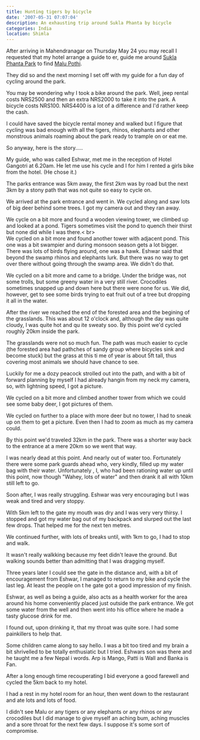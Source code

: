 ```yaml
---
title: Hunting tigers by bicycle
date: '2007-05-31 07:07:04'
description: An exhausting trip around Sukla Phanta by bicycle
categories: India
location: Shimla
---
```

After arriving in Mahendranagar on Thursday May 24 you may recall I requested that my hotel arrange a guide to er, guide me around [Sukla Phanta Park][1] to find [Malu Pothi][2].  
  
They did so and the next morning I set off with my guide for a fun day of cycling around the park.  
  
You may be wondering why I took a bike around the park. Well, jeep rental costs NRS2500 and then an extra NRS2000 to take it into the park. A bicycle costs NRS100. NRS4400 is a lot of a difference and I'd rather keep the cash.  
  
I could have saved the bicycle rental money and walked but I figure that cycling was bad enough with all the tigers, rhinos, elephants and other monstrous animals roaming about the park ready to trample on or eat me.  
  
So anyway, here is the story.....  
  
My guide, who was called Eshwar, met me in the reception of Hotel Gangotri at 6.20am. He let me use his cycle and I for him I rented a girls bike from the hotel. (He chose it.)  
  
The parks entrance was 5km away, the first 2km was by road but the next 3km by a stony path that was not quite so easy to cycle on.  
  
We arrived at the park entrance and went in. We cycled along and saw lots of big deer behind some trees. I got my camera out and they ran away.  
  
We cycle on a bit more and found a wooden viewing tower, we climbed up and looked at a pond. Tigers sometimes visit the pond to quench their thirst but none did while I was there.< br>  
We cycled on a bit more and found another tower with adjacent pond. This one was a bit swampier and during monsoon season gets a lot bigger. There was lots of birds flying around, one was a hawk. Eshwar said that beyond the swamp rhinos and elephants lurk. But there was no way to get over there without going through the swamp area. We didn't do that.  
  
We cycled on a bit more and came to a bridge. Under the bridge was, not some trolls, but some greeny water in a very still river. Crocodiles sometimes snapped up and down here but there were none for us. We did, however, get to see some birds trying to eat fruit out of a tree but dropping it all in the water.  
  
After the river we reached the end of the forested area and the begining of the grasslands. This was about 12 o'clock and, although the day was quite cloudy, I was quite hot and qu ite sweaty soo. By this point we'd cycled roughly 20km inside the park.  
  
The grasslands were not so much fun. The path was much easier to cycle (the forested area had pathches of sandy group where bicycles sink and become stuck) but the grass at this ti me of year is about 5ft tall, thus covering most animals we should have chance to see.  
  
Luckily for me a dozy peacock strolled out into the path, and with a bit of forward planning by myself I had already hangin from my neck my camera, so, with lightning speed, I got a picture.  
  
We cycled on a bit more and climbed another tower from which we could see some baby deer, I got pictures of them.  
  
We cycled on further to a place with more deer but no tower, I had to sneak up on them to get a picture. Even then I had to zoom as much as my camera could.  
  
By this point we'd traveled 32km in the park. There was a shorter way back to the entrance at a mere 20km so we went that way.
 
I was nearly dead at this point. And nearly out of water too. Fortunately there were some park guards ahead who, very kindly, filled up my water bag with their water. Unfortunately , I, who had been rationing water up until this point, now though "Wahey, lots of water" and then drank it all with 10km still left to go.  
  
Soon after, I was really struggling. Eshwar was very encouraging but I was weak and tired and very stoppy.  
  
With 5km left to the gate my mouth was dry and I was very very thirsy. I stopped and got my water bag out of my backpack and slurped out the last few drops. That helped me for the next ten metres.  
  
We continued further, with lots of breaks until, with 1km to go, I had to stop and walk.  
  
It wasn't really walkking because my feet didn't leave the ground. But walking sounds better than admitting that I was dragging myself.  
  
Three years later I could see the gate in the distance and, with a bit of encouragement from Eshwar, I managed to return to my bike and cycle the last leg. At least the people on t he gate got a good impression of my finish.  
  
Eshwar, as well as being a guide, also acts as a health worker for the area around his home conveniently placed just outside the park entrance. We got some water from the well and then went into his office where he made a tasty glucose drink for me.  
  
I found out, upon drinking it, that my throat was quite sore. I had some painkillers to help that.  
  
Some children came along to say hello. I was a bit too tired and my brain a bit shrivelled to be totally enthusiatic but I tried. Eshwars son was there and he taught me a few Nepal i words. Arp is Mango, Patti is Wall and Banka is Fan.  
  
After a long enough time recouperating I bid everyone a good farewell and cycled the 5km back to my hotel.  
  
I had a rest in my hotel room for an hour, then went down to the restaurant and ate lots and lots of food.  
  
I didn't see Malu or any tigers or any elephants or any rhinos or any crocodiles but I did manage to give myself an aching bum, aching muscles and a sore throat for the next few days. I suppose it's some sort of compromise.




 
 [1]: http://en.wikipedia.org/wiki/Sukla_Phanta_Wildlife_Reserve
 [2]: http://www.wwf.org.uk/adoption/index.asp#Malu%20Pothi
